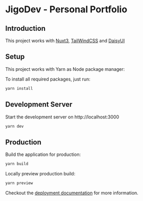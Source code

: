 # JigoDev - Personal Portfolio

## Introduction

This project works with [Nuxt3](https://v3.nuxtjs.org), [TailWindCSS](https://tailwindcss.com/) and [DaisyUI](https://daisyui.com/)


## Setup

This project works with Yarn as Node package manager:

To install all required packages, just run:
```bash
yarn install
```

## Development Server

Start the development server on http://localhost:3000

```bash
yarn dev
```

## Production

Build the application for production:

```bash
yarn build
```

Locally preview production build:

```bash
yarn preview
```

Checkout the [deployment documentation](https://v3.nuxtjs.org/guide/deploy/presets) for more information.
